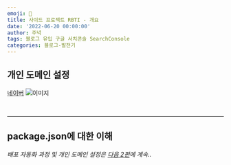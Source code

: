 ```yaml
---
emoji: 🔮
title: 사이드 프로젝트 RBTI - 개요
date: '2022-06-20 00:00:00'
author: 주녁
tags: 블로그 유입 구글 서치콘솔 SearchConsole
categories: 블로그-발전기
---
```


## **개인 도메인 설정**

[네이버](https://www.naver.com/)
![이미지](something.png)

<br/>

---

## **package.json에 대한 이해**

_배포 자동화 과정 및 개인 도메인 설정은 [다음 2편]()에 계속.._

```toc

```
